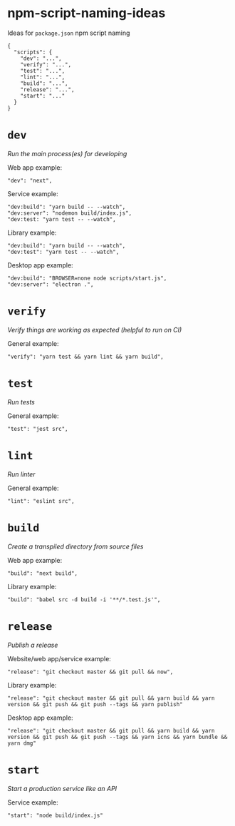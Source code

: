# npm-script-naming-ideas

Ideas for `package.json` npm script naming

```
{
  "scripts": {
    "dev": "...",
    "verify": "...",
    "test": "...",
    "lint": "...",
    "build": "...",
    "release": "...",
    "start": "..."
  }
}
```

# `dev`

_Run the main process(es) for developing_

Web app example:
```
"dev": "next",
```

Service example:
```
"dev:build": "yarn build -- --watch",
"dev:server": "nodemon build/index.js",
"dev:test: "yarn test -- --watch",
```

Library example: 
```
"dev:build": "yarn build -- --watch",
"dev:test": "yarn test -- --watch",
```

Desktop app example:
```
"dev:build": "BROWSER=none node scripts/start.js",
"dev:server": "electron .",
```

# `verify`

_Verify things are working as expected (helpful to run on CI)_

General example:
```
"verify": "yarn test && yarn lint && yarn build",
```

# `test`

_Run tests_

General example:
```
"test": "jest src",
```

# `lint`

_Run linter_

General example:
```
"lint": "eslint src",
```

# `build`

_Create a transpiled directory from source files_

Web app example:
```
"build": "next build",
```

Library example:
```
"build": "babel src -d build -i '**/*.test.js'",
```

# `release`

_Publish a release_

Website/web app/service example:
```
"release": "git checkout master && git pull && now",
```

Library example: 
```
"release": "git checkout master && git pull && yarn build && yarn version && git push && git push --tags && yarn publish"
```

Desktop app example:
```
"release": "git checkout master && git pull && yarn build && yarn version && git push && git push --tags && yarn icns && yarn bundle && yarn dmg"
```

# `start`

_Start a production service like an API_

Service example:
```
"start": "node build/index.js"
```
